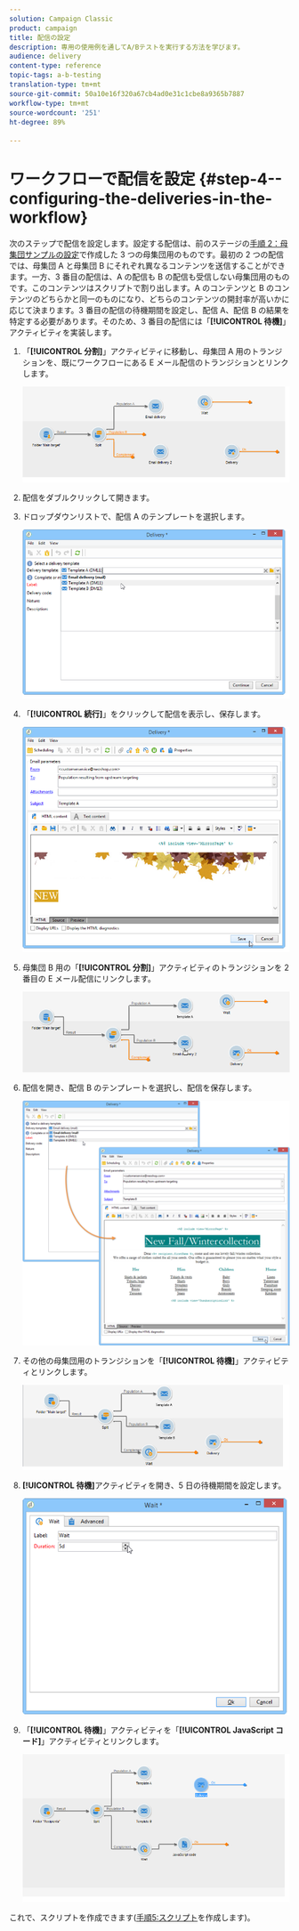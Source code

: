 ```yaml
---
solution: Campaign Classic
product: campaign
title: 配信の設定
description: 専用の使用例を通してA/Bテストを実行する方法を学びます。
audience: delivery
content-type: reference
topic-tags: a-b-testing
translation-type: tm+mt
source-git-commit: 50a10e16f320a67cb4ad0e31c1cbe8a9365b7887
workflow-type: tm+mt
source-wordcount: '251'
ht-degree: 89%

---
```



# ワークフローで配信を設定 {#step-4--configuring-the-deliveries-in-the-workflow}

次のステップで配信を設定します。設定する配信は、前のステージの[手順 2：母集団サンプルの設定](#step-2--configuring-population-samples)で作成した 3 つの母集団用のものです。最初の 2 つの配信では、母集団 A と母集団 B にそれぞれ異なるコンテンツを送信することができます。一方、3 番目の配信は、A の配信も B の配信も受信しない母集団用のものです。このコンテンツはスクリプトで割り出します。A のコンテンツと B のコンテンツのどちらかと同一のものになり、どちらのコンテンツの開封率が高いかに応じて決まります。3 番目の配信の待機期間を設定し、配信 A、配信 B の結果を特定する必要があります。そのため、3 番目の配信には「**[!UICONTROL 待機]**」アクティビティを実装します。

1. 「**[!UICONTROL 分割]**」アクティビティに移動し、母集団 A 用のトランジションを、既にワークフローにある E メール配信のトランジションとリンクします。

   ![](assets/use_case_abtesting_createdeliveries_001.png)

1. 配信をダブルクリックして開きます。
1. ドロップダウンリストで、配信 A のテンプレートを選択します。

   ![](assets/use_case_abtesting_createdeliveries_003.png)

1. 「**[!UICONTROL 続行]**」をクリックして配信を表示し、保存します。

   ![](assets/use_case_abtesting_createdeliveries_002.png)

1. 母集団 B 用の「**[!UICONTROL 分割]**」アクティビティのトランジションを 2 番目の E メール配信にリンクします。

   ![](assets/use_case_abtesting_createdeliveries_004.png)

1. 配信を開き、配信 B のテンプレートを選択し、配信を保存します。

   ![](assets/use_case_abtesting_createdeliveries_005.png)

1. その他の母集団用のトランジションを「**[!UICONTROL 待機]**」アクティビティとリンクします。

   ![](assets/use_case_abtesting_createdeliveries_006.png)

1. **[!UICONTROL 待機]**&#x200B;アクティビティを開き、5 日の待機期間を設定します。

   ![](assets/use_case_abtesting_createdeliveries_007.png)

1. 「**[!UICONTROL 待機]**」アクティビティを「**[!UICONTROL JavaScript コード]**」アクティビティとリンクします。

   ![](assets/use_case_abtesting_createdeliveries_008.png)

これで、スクリプトを作成できます([手順5:スクリプト](../../delivery/using/a-b-testing-uc-script.md)を作成します)。
